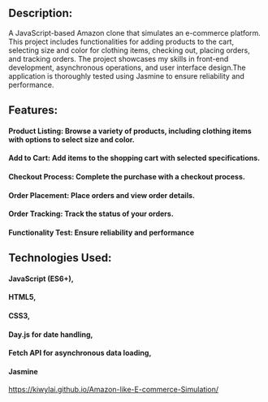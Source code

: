 ## Description:

A JavaScript-based Amazon clone that simulates an e-commerce platform. This project includes functionalities for adding products to the cart, selecting size and color for clothing items, checking out, placing orders, and tracking orders. The project showcases my skills in front-end development, asynchronous operations, and user interface design.The application is thoroughly tested using Jasmine to ensure reliability and performance.

## Features:

#### Product Listing: Browse a variety of products, including clothing items with options to select size and color.
#### Add to Cart: Add items to the shopping cart with selected specifications.
#### Checkout Process: Complete the purchase with a checkout process.
#### Order Placement: Place orders and view order details.
#### Order Tracking: Track the status of your orders.
#### Functionality Test: Ensure reliability and performance


## Technologies Used:

#### JavaScript (ES6+),
#### HTML5,
#### CSS3,
#### Day.js for date handling,
#### Fetch API for asynchronous data loading,
#### Jasmine

https://kiwylai.github.io/Amazon-like-E-commerce-Simulation/
